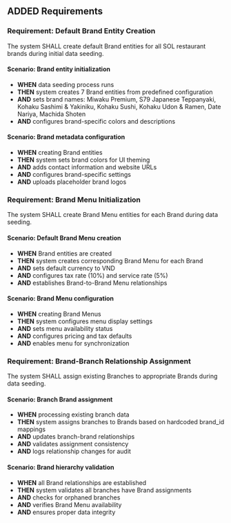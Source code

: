 ## ADDED Requirements
### Requirement: Default Brand Entity Creation
The system SHALL create default Brand entities for all SOL restaurant brands during initial data seeding.

#### Scenario: Brand entity initialization
- **WHEN** data seeding process runs
- **THEN** system creates 7 Brand entities from predefined configuration
- **AND** sets brand names: Miwaku Premium, S79 Japanese Teppanyaki, Kohaku Sashimi & Yakiniku, Kohaku Sushi, Kohaku Udon & Ramen, Date Nariya, Machida Shoten
- **AND** configures brand-specific colors and descriptions

#### Scenario: Brand metadata configuration
- **WHEN** creating Brand entities
- **THEN** system sets brand colors for UI theming
- **AND** adds contact information and website URLs
- **AND** configures brand-specific settings
- **AND** uploads placeholder brand logos

### Requirement: Brand Menu Initialization
The system SHALL create Brand Menu entities for each Brand during data seeding.

#### Scenario: Default Brand Menu creation
- **WHEN** Brand entities are created
- **THEN** system creates corresponding Brand Menu for each Brand
- **AND** sets default currency to VND
- **AND** configures tax rate (10%) and service rate (5%)
- **AND** establishes Brand-to-Brand Menu relationships

#### Scenario: Brand Menu configuration
- **WHEN** creating Brand Menus
- **THEN** system configures menu display settings
- **AND** sets menu availability status
- **AND** configures pricing and tax defaults
- **AND** enables menu for synchronization

### Requirement: Brand-Branch Relationship Assignment
The system SHALL assign existing Branches to appropriate Brands during data seeding.

#### Scenario: Branch Brand assignment
- **WHEN** processing existing branch data
- **THEN** system assigns branches to Brands based on hardcoded brand_id mappings
- **AND** updates branch-brand relationships
- **AND** validates assignment consistency
- **AND** logs relationship changes for audit

#### Scenario: Brand hierarchy validation
- **WHEN** all Brand relationships are established
- **THEN** system validates all branches have Brand assignments
- **AND** checks for orphaned branches
- **AND** verifies Brand Menu availability
- **AND** ensures proper data integrity